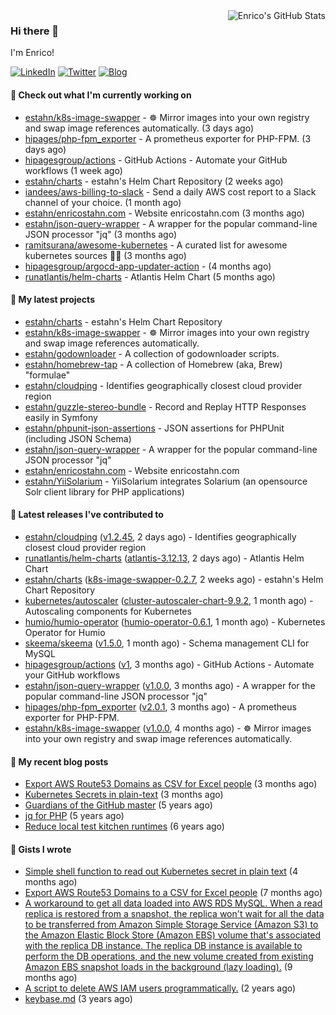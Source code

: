 <img alt="Enrico's GitHub Stats" align="right" src="https://github-readme-stats.vercel.app/api?username=estahn&show_icons=true&theme=default&hide_title=true" />

### Hi there 👋

I'm Enrico!

<a href="https://linkedin.com/in/enricostahn"><img src="https://img.shields.io/badge/LinkedIn--_.svg?style=social&logo=linkedin" alt="LinkedIn"></a>
<a href="http://twitter.com/estahn"><img src="https://img.shields.io/badge/Twitter--_.svg?style=social&logo=twitter" alt="Twitter"></a>
<a href="https://enricotahn.com"><img src="https://img.shields.io/badge/Blog--_.svg?style=social&logo=blog" alt="Blog"></a>

#### 👷 Check out what I'm currently working on

- [estahn/k8s-image-swapper](https://github.com/estahn/k8s-image-swapper) - :wheel_of_dharma: Mirror images into your own registry and swap image references automatically. (3 days ago)
- [hipages/php-fpm_exporter](https://github.com/hipages/php-fpm_exporter) - A prometheus exporter for PHP-FPM. (3 days ago)
- [hipagesgroup/actions](https://github.com/hipagesgroup/actions) - GitHub Actions - Automate your GitHub workflows (1 week ago)
- [estahn/charts](https://github.com/estahn/charts) - estahn&#39;s Helm Chart Repository (2 weeks ago)
- [iandees/aws-billing-to-slack](https://github.com/iandees/aws-billing-to-slack) - Send a daily AWS cost report to a Slack channel of your choice. (1 month ago)
- [estahn/enricostahn.com](https://github.com/estahn/enricostahn.com) - Website enricostahn.com (3 months ago)
- [estahn/json-query-wrapper](https://github.com/estahn/json-query-wrapper) - A wrapper for the popular command-line JSON processor &#34;jq&#34; (3 months ago)
- [ramitsurana/awesome-kubernetes](https://github.com/ramitsurana/awesome-kubernetes) - A curated list for awesome kubernetes sources :ship::tada: (3 months ago)
- [hipagesgroup/argocd-app-updater-action](https://github.com/hipagesgroup/argocd-app-updater-action) -  (4 months ago)
- [runatlantis/helm-charts](https://github.com/runatlantis/helm-charts) - Atlantis Helm Chart (5 months ago)

#### 🌱 My latest projects

- [estahn/charts](https://github.com/estahn/charts) - estahn&#39;s Helm Chart Repository
- [estahn/k8s-image-swapper](https://github.com/estahn/k8s-image-swapper) - :wheel_of_dharma: Mirror images into your own registry and swap image references automatically.
- [estahn/godownloader](https://github.com/estahn/godownloader) - A collection of godownloader scripts.
- [estahn/homebrew-tap](https://github.com/estahn/homebrew-tap) - A collection of Homebrew (aka, Brew) &#34;formulae&#34;
- [estahn/cloudping](https://github.com/estahn/cloudping) - Identifies geographically closest cloud provider region
- [estahn/guzzle-stereo-bundle](https://github.com/estahn/guzzle-stereo-bundle) - Record and Replay HTTP Responses easily in Symfony
- [estahn/phpunit-json-assertions](https://github.com/estahn/phpunit-json-assertions) - JSON assertions for PHPUnit (including JSON Schema)
- [estahn/json-query-wrapper](https://github.com/estahn/json-query-wrapper) - A wrapper for the popular command-line JSON processor &#34;jq&#34;
- [estahn/enricostahn.com](https://github.com/estahn/enricostahn.com) - Website enricostahn.com
- [estahn/YiiSolarium](https://github.com/estahn/YiiSolarium) - YiiSolarium integrates Solarium (an opensource Solr client library for PHP applications)

#### 🔭 Latest releases I've contributed to

- [estahn/cloudping](https://github.com/estahn/cloudping) ([v1.2.45](https://github.com/estahn/cloudping/releases/tag/v1.2.45), 2 days ago) - Identifies geographically closest cloud provider region
- [runatlantis/helm-charts](https://github.com/runatlantis/helm-charts) ([atlantis-3.12.13](https://github.com/runatlantis/helm-charts/releases/tag/atlantis-3.12.13), 2 days ago) - Atlantis Helm Chart
- [estahn/charts](https://github.com/estahn/charts) ([k8s-image-swapper-0.2.7](https://github.com/estahn/charts/releases/tag/k8s-image-swapper-0.2.7), 2 weeks ago) - estahn&#39;s Helm Chart Repository
- [kubernetes/autoscaler](https://github.com/kubernetes/autoscaler) ([cluster-autoscaler-chart-9.9.2](https://github.com/kubernetes/autoscaler/releases/tag/cluster-autoscaler-chart-9.9.2), 1 month ago) - Autoscaling components for Kubernetes
- [humio/humio-operator](https://github.com/humio/humio-operator) ([humio-operator-0.6.1](https://github.com/humio/humio-operator/releases/tag/humio-operator-0.6.1), 1 month ago) - Kubernetes Operator for Humio
- [skeema/skeema](https://github.com/skeema/skeema) ([v1.5.0](https://github.com/skeema/skeema/releases/tag/v1.5.0), 1 month ago) - Schema management CLI for MySQL
- [hipagesgroup/actions](https://github.com/hipagesgroup/actions) ([v1](https://github.com/hipagesgroup/actions/releases/tag/v1), 3 months ago) - GitHub Actions - Automate your GitHub workflows
- [estahn/json-query-wrapper](https://github.com/estahn/json-query-wrapper) ([v1.0.0](https://github.com/estahn/json-query-wrapper/releases/tag/v1.0.0), 3 months ago) - A wrapper for the popular command-line JSON processor &#34;jq&#34;
- [hipages/php-fpm_exporter](https://github.com/hipages/php-fpm_exporter) ([v2.0.1](https://github.com/hipages/php-fpm_exporter/releases/tag/v2.0.1), 3 months ago) - A prometheus exporter for PHP-FPM.
- [estahn/k8s-image-swapper](https://github.com/estahn/k8s-image-swapper) ([v1.0.0](https://github.com/estahn/k8s-image-swapper/releases/tag/v1.0.0), 4 months ago) - :wheel_of_dharma: Mirror images into your own registry and swap image references automatically.

#### 📜 My recent blog posts

- [Export AWS Route53 Domains as CSV for Excel people](https://enricostahn.com/post/export-route53-domains-to-csv/) (3 months ago)
- [Kubernetes Secrets in plain-text](https://enricostahn.com/post/kubernetes-secrets-in-plaintext/) (3 months ago)
- [Guardians of the GitHub master](https://enricostahn.com/post/2016-03-27-guardians-of-the-github-master/) (5 years ago)
- [jq for PHP](https://enricostahn.com/post/2016-03-05-jq-for-php/) (5 years ago)
- [Reduce local test kitchen runtimes](https://enricostahn.com/post/2015-03-17-reduce-local-test-kitchen-runtimes/) (6 years ago)

#### 📓 Gists I wrote

- [Simple shell function to read out Kubernetes secret in plain text](https://gist.github.com/6b8cfac387ffacc8738cbe2ffb675932) (4 months ago)
- [Export AWS Route53 Domains to a CSV for Excel people](https://gist.github.com/33ee9f0ecede6416a168489a7a24ee24) (7 months ago)
- [A workaround to get all data loaded into AWS RDS MySQL. When a read replica is restored from a snapshot, the replica won&#39;t wait for all the data to be transferred from Amazon Simple Storage Service (Amazon S3) to the Amazon Elastic Block Store (Amazon EBS) volume that&#39;s associated with the replica DB instance. The replica DB instance is available to perform the DB operations, and the new volume created from existing Amazon EBS snapshot loads in the background (lazy loading).](https://gist.github.com/8f829cec789ebe5800e99d2dc83ead1b) (9 months ago)
- [A script to delete AWS IAM users programmatically.](https://gist.github.com/b93d19f117a1b0cca90bc4567770c042) (2 years ago)
- [keybase.md](https://gist.github.com/0cdc98675842cd56b573eb431a6bf961) (3 years ago)
